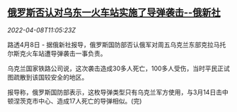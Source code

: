 <!--1649417463000-->
[俄罗斯否认对乌东一火车站实施了导弹袭击--俄新社](https://cn.reuters.com/article/russia-ukraine-railway-station-0408-idCNKCS2M011V)
------

<div><i>2022-04-08T11:05:23Z</i></div><p>路透4月8日 - 据俄新社报导，俄罗斯国防部否认俄军对周五乌克兰东部克拉马托尔斯克火车站遭导弹袭击一事负责。</p><p>乌克兰国家铁路公司说，这次袭击造成30多人死亡，100多人受伤，当时平民正试图疏散到该国较安全的地区。</p><p>报导称，俄罗斯国防部表示，这枚导弹类型只有乌克兰军方使用，与3月14日击中顿涅茨克市中心、造成17人死亡的导弹相似。(完)</p>
